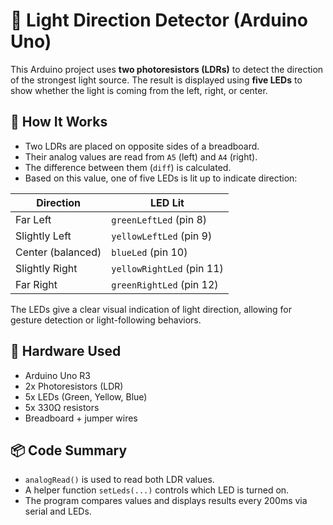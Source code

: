 # 🔦 Light Direction Detector (Arduino Uno)

This Arduino project uses **two photoresistors (LDRs)** to detect the direction of the strongest light source. The result is displayed using **five LEDs** to show whether the light is coming from the left, right, or center.

## 🧠 How It Works

- Two LDRs are placed on opposite sides of a breadboard.
- Their analog values are read from `A5` (left) and `A4` (right).
- The difference between them (`diff`) is calculated.
- Based on this value, one of five LEDs is lit up to indicate direction:

| Direction         | LED Lit                   |
| ----------------- | ------------------------- |
| Far Left          | `greenLeftLed` (pin 8)    |
| Slightly Left     | `yellowLeftLed` (pin 9)   |
| Center (balanced) | `blueLed` (pin 10)        |
| Slightly Right    | `yellowRightLed` (pin 11) |
| Far Right         | `greenRightLed` (pin 12)  |

The LEDs give a clear visual indication of light direction, allowing for gesture detection or light-following behaviors.

## 🧰 Hardware Used

- Arduino Uno R3
- 2x Photoresistors (LDR)
- 5x LEDs (Green, Yellow, Blue)
- 5x 330Ω resistors
- Breadboard + jumper wires

## 📦 Code Summary

- `analogRead()` is used to read both LDR values.
- A helper function `setLeds(...)` controls which LED is turned on.
- The program compares values and displays results every 200ms via serial and LEDs.
